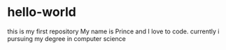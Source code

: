 # hello-world
this is my first repository 
My name is Prince and I love to code.
currently i pursuing my degree in computer science

